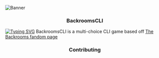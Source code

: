 ![Banner](https://user-images.githubusercontent.com/49075095/193104255-22dc5724-29b7-4b43-bd97-66e1d8910476.png)

### <div align="center">BackroomsCLI
  [![Typing SVG](https://readme-typing-svg.demolab.com?font=Fira+Code&pause=1000&width=435&lines=BackroomsCLI+game+written+in+Python)](https://git.io/typing-svg)
  BackroomsCLI is a multi-choice CLI game based off [The Backrooms fandom page](https://backrooms.fandom.com/wiki/Backrooms_Wiki)

  
  
### <div align="center">Contributing
  
